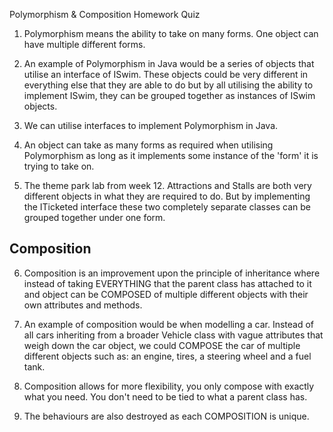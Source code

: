 Polymorphism & Composition Homework Quiz

1. Polymorphism means the ability to take on many forms. One object can have multiple different forms.

2. An example of Polymorphism in Java would be a series of objects that utilise an interface of ISwim. These objects could be very different in everything else that they are able to do but by all utilising the ability to implement ISwim, they can be grouped together as instances of ISwim objects.

3. We can utilise interfaces to implement Polymorphism in Java.

4. An object can take as many forms as required when utilising Polymorphism as long as it implements some instance of the 'form' it is trying to take on.

5. The theme park lab from week 12. Attractions and Stalls are both very different objects in what they are required to do. But by implementing the ITicketed interface these two completely separate classes can be grouped together under one form.

## Composition ##

6. Composition is an improvement upon the principle of inheritance where instead of taking EVERYTHING that the parent class has attached to it and object can be COMPOSED of multiple different objects with their own attributes and methods.

7. An example of composition would be when modelling a car. Instead of all cars inheriting from a broader Vehicle class with vague attributes that weigh down the car object, we could COMPOSE the car of multiple different objects such as: an engine, tires, a steering wheel and a fuel tank.

8. Composition allows for more flexibility, you only compose with exactly what you need. You don't need to be tied to what a parent class has.

9. The behaviours are also destroyed as each COMPOSITION is unique.

